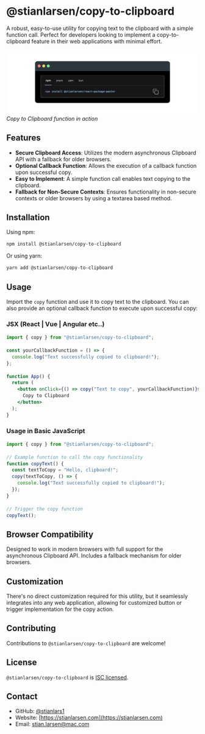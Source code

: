 # @stianlarsen/copy-to-clipboard

A robust, easy-to-use utility for copying text to the clipboard with a simple function call. Perfect for developers looking to implement a copy-to-clipboard feature in their web applications with minimal effort.

![Copy to Clipboard Function Preview](https://github.com/Stianlars1/react-package-paster/blob/6a5955ce2dd954c06004851829502681268a07c6/images/packageManager.png)
_Copy to Clipboard function in action_

## Features

- **Secure Clipboard Access**: Utilizes the modern asynchronous Clipboard API with a fallback for older browsers.
- **Optional Callback Function**: Allows the execution of a callback function upon successful copy.
- **Easy to Implement**: A simple function call enables text copying to the clipboard.
- **Fallback for Non-Secure Contexts**: Ensures functionality in non-secure contexts or older browsers by using a textarea based method.

## Installation

Using npm:

```bash
npm install @stianlarsen/copy-to-clipboard
```

Or using yarn:

```bash
yarn add @stianlarsen/copy-to-clipboard
```

## Usage

Import the `copy` function and use it to copy text to the clipboard. You can also provide an optional callback function to execute upon successful copy:

### JSX (React | Vue | Angular etc..)

```jsx
import { copy } from "@stianlarsen/copy-to-clipboard";

const yourCallbackFunction = () => {
  console.log("Text successfully copied to clipboard!");
};

function App() {
  return (
    <button onClick={() => copy("Text to copy", yourCallbackFunction)}>
      Copy to Clipboard
    </button>
  );
}
```

### Usage in Basic JavaScript

```javascript
import { copy } from "@stianlarsen/copy-to-clipboard";

// Example function to call the copy functionality
function copyText() {
  const textToCopy = "Hello, clipboard!";
  copy(textToCopy, () => {
    console.log("Text successfully copied to clipboard!");
  });
}

// Trigger the copy function
copyText();
```

## Browser Compatibility

Designed to work in modern browsers with full support for the asynchronous Clipboard API. Includes a fallback mechanism for older browsers.

## Customization

There's no direct customization required for this utility, but it seamlessly integrates into any web application, allowing for customized button or trigger implementation for the copy action.

## Contributing

Contributions to `@stianlarsen/copy-to-clipboard` are welcome!

## License

`@stianlarsen/copy-to-clipboard` is [ISC licensed](./LICENSE).

## Contact

- GitHub: [@stianlars1](https://github.com/stianlars1)
- Website: [https://stianlarsen.com](https://stianlarsen.com)
- Email: [stian.larsen@mac.com](mailto:stian.larsen@mac.com)
